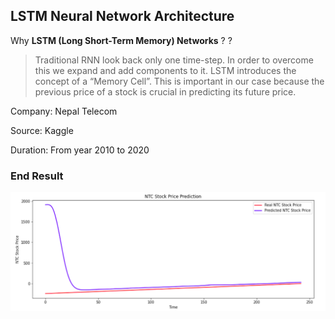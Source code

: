 ## LSTM Neural Network Architecture


Why **LSTM (Long Short-Term Memory) Networks** ?  ?


> Traditional RNN look back only one time-step. In order to overcome this we expand and add components to it. LSTM introduces the concept of a  “Memory Cell”. This is important in our case because the previous price of a stock is crucial in predicting its future price.

Company: Nepal Telecom

Source: Kaggle

Duration: From year 2010 to 2020 

### End Result 

![ss](./plot.png)


